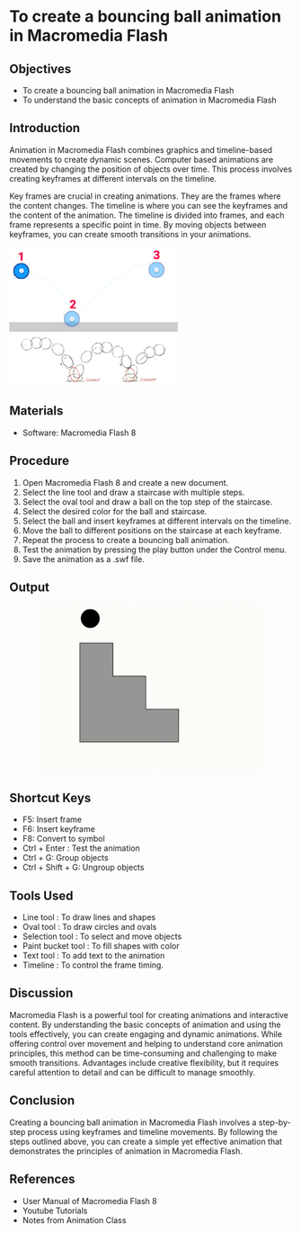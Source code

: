 # To create a bouncing ball animation in Macromedia Flash

## Objectives
- To create a bouncing ball animation in Macromedia Flash
- To understand the basic concepts of animation in Macromedia Flash

## Introduction
Animation in Macromedia Flash combines graphics and timeline-based movements to create dynamic scenes. 
Computer based animations are created by changing the position of objects over time. 
This process involves creating keyframes at different intervals on the timeline.

Key frames are crucial in creating animations. They are the frames where the content changes.
The timeline is where you can see the keyframes and the content of the animation.
The timeline is divided into frames, and each frame represents a specific point in time. 
By moving objects between keyframes, you can create smooth transitions in your animations.



<div>
  <img src = "image1.png" alt="Bouncing Ball Animation" width="300">
  <img src = "image2.png" alt="Bouncing Ball Animation" width="300">

</div>

## Materials
- Software: Macromedia Flash 8


## Procedure
1. Open Macromedia Flash 8 and create a new document.
2. Select the line tool and draw a staircase with multiple steps.
3. Select the oval tool and draw a ball on the top step of the staircase.
4. Select the desired color for the ball and staircase.
5. Select the ball and insert keyframes at different intervals on the timeline.
6. Move the ball to different positions on the staircase at each keyframe.
7. Repeat the process to create a bouncing ball animation.
8. Test the animation by pressing the play button under the Control menu.
9. Save the animation as a .swf file.


## Output
<div align="center">
  <img src="Bouncing_Ball.gif" alt="Bouncing Ball Animation" width="400" >
</div>


## Shortcut Keys
- F5: Insert frame
- F6: Insert keyframe
- F8: Convert to symbol
- Ctrl + Enter : Test the animation
- Ctrl + G: Group objects
- Ctrl + Shift + G: Ungroup objects


## Tools Used
- Line tool : To draw lines and shapes
- Oval tool : To draw circles and ovals
- Selection tool : To select and move objects
- Paint bucket tool : To fill shapes with color
- Text tool : To add text to the animation
- Timeline : To control the frame timing.


## Discussion
Macromedia Flash is a powerful tool for creating animations and interactive content. By understanding the basic concepts of animation and using the tools effectively, you can create engaging and dynamic animations. While offering control over movement and helping to understand core animation principles, this method can be time-consuming and challenging to make smooth transitions. Advantages include creative flexibility, but it requires careful attention to detail and can be difficult to manage smoothly.


## Conclusion
Creating a bouncing ball animation in Macromedia Flash involves a step-by-step process using keyframes and timeline movements. By following the steps outlined above, you can create a simple yet effective animation that demonstrates the principles of animation in Macromedia Flash.


## References
- User Manual of Macromedia Flash 8
- Youtube Tutorials
- Notes from Animation Class
